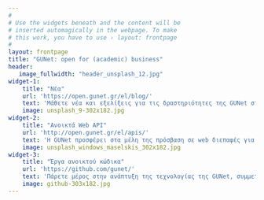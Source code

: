 ```yaml
---
#
# Use the widgets beneath and the content will be
# inserted automagically in the webpage. To make
# this work, you have to use › layout: frontpage
#
layout: frontpage
title: "GUNet: open for (academic) business"
header:
   image_fullwidth: "header_unsplash_12.jpg"
widget-1:
    title: "Νέα"
    url: 'https://open.gunet.gr/el/blog/'
    text: 'Μάθετε νέα και εξελίξεις για τις δραστηριότητες της GUNet στον τομέα του open data και open source.'
    image: unsplash_9-302x182.jpg
widget-2:
    title: "Ανοικτά Web API"
    url: 'http://open.gunet.gr/el/apis/'
    text: 'Η GUNet προσφέρει στα μέλη της πρόσβαση σε web διεπαφές για την εκπλήρωση των στόχων τους. Μάθετε περισσότερα διαβάζοντας το εισαγωγικό κείμενο.'
    image: unsplash_windows_maselskis_302x182.jpg
widget-3:
    title: "Έργα ανοικτού κώδικα"
    url: 'https://github.com/gunet/'
    text: 'Πάρετε μέρος στην ανάπτυξη της τεχνολογίας της GUNet, συμμετέχοντας στην κοινότητα του ανοικτού λογισμικού της GUNet!'
    image: github-303x182.jpg
---
```


